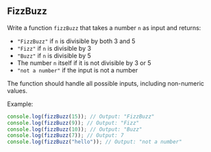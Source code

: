 ## FizzBuzz

Write a function `fizzBuzz` that takes a number `n` as input and returns:

- `"FizzBuzz"` if `n` is divisible by both 3 and 5
- `"Fizz"` if `n` is divisible by 3
- `"Buzz"` if `n` is divisible by 5
- The number `n` itself if it is not divisible by 3 or 5
- `"not a number"` if the input is not a number

The function should handle all possible inputs, including non-numeric values.

Example:

```javascript
console.log(fizzBuzz(15)); // Output: "FizzBuzz"
console.log(fizzBuzz(9)); // Output: "Fizz"
console.log(fizzBuzz(10)); // Output: "Buzz"
console.log(fizzBuzz(7)); // Output: 7
console.log(fizzBuzz("hello")); // Output: "not a number"
```
